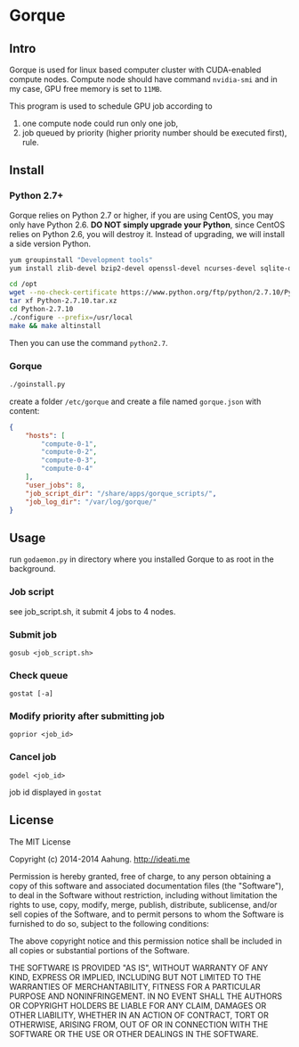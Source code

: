 # Gorque

## Intro
Gorque is used for linux based computer cluster with CUDA-enabled compute nodes. Compute node should have command ```nvidia-smi``` and in my case, GPU free memory is set to ```11MB```.

This program is used to schedule GPU job according to 
1. one compute node could run only one job, 
2. job queued by priority (higher priority number should be executed first),
rule. 

## Install

### Python 2.7+

Gorque relies on Python 2.7 or higher, if you are using CentOS, you may only have Python 2.6. **DO NOT simply upgrade your Python**, since CentOS relies on Python 2.6, you will destroy it.
Instead of upgrading, we will install a side version Python.

```sh
yum groupinstall "Development tools"
yum install zlib-devel bzip2-devel openssl-devel ncurses-devel sqlite-devel readline-devel tk-devel gdbm-devel db4-devel libpcap-devel xz-devel

cd /opt
wget --no-check-certificate https://www.python.org/ftp/python/2.7.10/Python-2.7.10.tar.xz
tar xf Python-2.7.10.tar.xz
cd Python-2.7.10
./configure --prefix=/usr/local
make && make altinstall
```

Then you can use the command `python2.7`.

### Gorque

```sh
./goinstall.py
```
create a folder `/etc/gorque` and create a file named `gorque.json` with content:

```json
{
    "hosts": [
        "compute-0-1",
        "compute-0-2",
        "compute-0-3",
        "compute-0-4"
    ],
    "user_jobs": 8,
    "job_script_dir": "/share/apps/gorque_scripts/",
    "job_log_dir": "/var/log/gorque/"
}
```

## Usage

run `godaemon.py` in directory where you installed Gorque to as root in the background.

### Job script

see job_script.sh, it submit 4 jobs to 4 nodes.

### Submit job
```shell
gosub <job_script.sh>
```
### Check queue
```shell
gostat [-a]
```

### Modify priority after submitting job
```shell
goprior <job_id>
```

### Cancel job
```shell
godel <job_id>
```
job id displayed in `gostat`

## License

The MIT License

Copyright (c) 2014-2014 Aahung. http://ideati.me

Permission is hereby granted, free of charge, to any person obtaining a copy
of this software and associated documentation files (the "Software"), to deal
in the Software without restriction, including without limitation the rights
to use, copy, modify, merge, publish, distribute, sublicense, and/or sell
copies of the Software, and to permit persons to whom the Software is
furnished to do so, subject to the following conditions:

The above copyright notice and this permission notice shall be included in
all copies or substantial portions of the Software.

THE SOFTWARE IS PROVIDED "AS IS", WITHOUT WARRANTY OF ANY KIND, EXPRESS OR
IMPLIED, INCLUDING BUT NOT LIMITED TO THE WARRANTIES OF MERCHANTABILITY,
FITNESS FOR A PARTICULAR PURPOSE AND NONINFRINGEMENT. IN NO EVENT SHALL THE
AUTHORS OR COPYRIGHT HOLDERS BE LIABLE FOR ANY CLAIM, DAMAGES OR OTHER
LIABILITY, WHETHER IN AN ACTION OF CONTRACT, TORT OR OTHERWISE, ARISING FROM,
OUT OF OR IN CONNECTION WITH THE SOFTWARE OR THE USE OR OTHER DEALINGS IN
THE SOFTWARE.